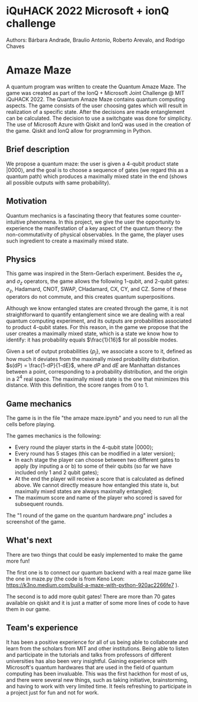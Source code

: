 # iQuHACK 2022 Microsoft + ionQ challenge
Authors: Bárbara Andrade, Braulio Antonio, Roberto Arevalo, and Rodrigo Chaves

# Amaze Maze 

A quantum program was written to create the Quantum Amaze Maze. The game was created as part of the IonQ + Microsoft Joint Challenge @ MIT iQuHACK 2022. The Quantum Amaze Maze contains quantum computing aspects. The game consists of the user choosing gates which will result in realization of a specific state. After the decisions are made entanglement can be calculated. The decision to use a switchgate was done for simplicity. The use of Microsoft Azure with Qiskit and IonQ was used in the creation of the game. Qiskit and IonQ allow for programming in Python.

## Brief description
We propose a quantum maze: the user is given a 4-qubit product state $|{0000}\rangle$, and the goal is to choose a sequence of gates (we regard this as a quantum path) which produces a maximally mixed state in the end (shows all possible outputs with same probability).

## Motivation
Quantum mechanics is a fascinating theory that features some counter-intuitive phenomena. In this project, we give the user the opportunity to experience the manifestation of a key aspect of the quantum theory: the non-commutativity of physical observables. In the game, the player uses such ingredient to create a maximally mixed state.

## Physics
This game was inspired in the Stern-Gerlach experiment. Besides the $\sigma_x$ and $\sigma_z$ operators, the game allows the following 1-qubit, and 2-qubit gates: $\sigma_z$, Hadamard, CNOT, SWAP, CHadamard, CX, CY, and CZ. Some of these operators do not commute, and this creates quantum superpositions.

Although we know entangled states are created through the game, it is not straightforward to quantify entanglement since we are dealing with a real quantum computing experiment, and its outputs are probabilities associated to product 4-qubit states. For this reason, in the game we propose that the user creates a maximally mixed state, which is a state we know how to identify: it has probability equals $\frac{1}{16}$ for all possible modes.

Given a set of output probabilities $\{p_j\}$, we associate a score to it, defined as how much it deviates from the maximally mixed probability distribution. $s(dP) = \frac{1-dP}{1-dE}$, where $dP$ and $dE$ are Manhattan distances between a point, corresponding to a probability distribution, and the origin in a $2^4$ real space. The maximally mixed state is the one that minimizes this distance. With this definition, the score ranges from 0 to 1.

## Game mechanics
The game is in the file "the amaze maze.ipynb" and you need to run all the cells before playing. 

The games mechanics is the following:

- Every round the player starts in the 4-qubit state $|{0000}\rangle$;
- Every round has 5 stages (this can be modified in a later version);
- In each stage the player can choose between two different gates to apply (by inputing a or b) to some of their qubits (so far we have included only 1 and 2 qubit gates);
- At the end the player will receive a score that is calculated as defined above. We cannot directly measure how entangled this state is, but maximally mixed states are always maximally entangled;
- The maximum score and name of the player who scored is saved for subsequent rounds.

The "1 round of the game on the quantum hardware.png" includes a screenshot of the game.

## What's next
There are two things that could be easly implemented to make the game more fun! 

The first one is to connect our quantum backend with a real maze game like the one in maze.py (the code is from Keno Leon: https://k3no.medium.com/build-a-maze-with-python-920ac2266fe7 ). 

The second is to add more qubit gates!
There are more than 70 gates available on qiskit and it is just a matter of some more lines of code to have them in our game.

## Team's experience
It has been a positive experience for all of us being able to collaborate and learn from the scholars from MIT and other institutions. Being able to listen and participate in the tutorials and talks from professors of different universities has also been very insightful. Gaining experience with Microsoft's quantum hardwares that are used in the field of quantum computing has been invaluable. This was the first hackthon for most of us, and there were several new things, such as taking initiative, brainstorming, and having to work with very limited time. It feels refreshing to participate in a project just for fun and not for work.
